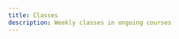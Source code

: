 ```yaml
---
title: Classes
description: Weekly classes in ongoing courses
---
```


<script setup>
import { defineClientComponent } from 'vitepress'

const ClassList = defineClientComponent(() => import('./ClassList.vue'))

</script>

<ClassList />
